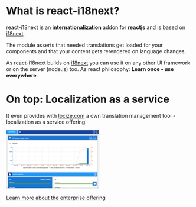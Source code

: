 # What is react-i18next?

react-i18next is an **internationalization** addon for **reactjs** and is based on [i18next](http://i18next.com).

The module asserts that needed translations get loaded for your components and that your content gets rerendered on language changes.

As react-i18next builds on [i18next](http://i18next.com) you can use it on any other UI framework or on the server (node.js) too. As react philosophy: **Learn once - use everywhere**.


# On top: Localization as a service


It even provides with [locize.com](http://locize.com) a own translation management tool - localization as a service offering.

<img src="/assets/img/dashboard.png" width="50%" />

[Learn more about the enterprise offering](/for-enterprises.md)
